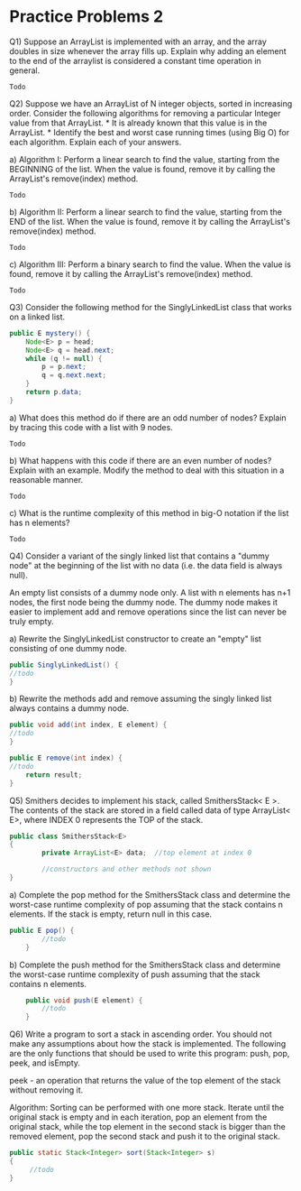 # Practice Problems 2

Q1) Suppose an ArrayList is implemented with an array, and the array doubles in size whenever the array fills up. Explain why adding an element to the end of the arraylist is considered a constant time operation in general.
```text
Todo
```

Q2) Suppose we have an ArrayList of N integer objects, sorted in increasing order. Consider the following algorithms for removing a particular Integer value from that ArrayList.
    * It is already known that this value is in the ArrayList.
    * Identify the best and worst case running times (using Big O) for each algorithm. Explain each of your answers.

a) Algorithm I: Perform a linear search to find the value, starting from the BEGINNING of the list. When the value is found, remove it by calling the ArrayList's remove(index) method.

```text
Todo
```

b) Algorithm II: Perform a linear search to find the value, starting from the END of the list. When the value is found, remove it by calling the ArrayList's remove(index) method.

```text
Todo
```
c) Algorithm III: Perform a binary search to find the value. When the value is found, remove it by calling the ArrayList's remove(index) method.

```text
Todo
```

Q3) Consider the following method for the SinglyLinkedList class that works on a linked list.
```java
public E mystery() {
	Node<E> p = head;
	Node<E> q = head.next;
	while (q != null) {
		p = p.next;
		q = q.next.next;
	}
	return p.data;
}
```

a) What does this method do if there are an odd number of nodes? Explain by tracing this code with a list with 9 nodes.

```text
Todo
```

b) What happens with this code if there are an even number of nodes? Explain with an example. Modify the method to deal with this situation in a reasonable manner.

```text
Todo
```

c) What is the runtime complexity of this method in big-O notation if the list has n elements?

```text
Todo
```

Q4) Consider a variant of the singly linked list that contains a "dummy node" at the beginning of the list with no data (i.e. the data field is always null). 

An empty list consists of a dummy node only. A list with n elements has n+1 nodes, the first node being the dummy node. The dummy node makes it easier to implement add and remove operations since the list can never be truly empty.

a) Rewrite the SinglyLinkedList constructor to create an "empty" list consisting of one dummy node.

```java
public SinglyLinkedList() { 
//todo
}
```
b) Rewrite the methods add and remove assuming the singly linked list always contains a dummy node.

```java
public void add(int index, E element) { 
//todo
} 
```

```java
public E remove(int index) { 
//todo
	return result; 
} 
```

Q5)  Smithers decides to implement his stack, called SmithersStack< E >. The contents of the stack are stored in a field called data of type ArrayList< E>, where INDEX 0 represents the TOP of the stack. 

```java
public class SmithersStack<E>
{
        private ArrayList<E> data;  //top element at index 0

        //constructors and other methods not shown
}
```


a) Complete the pop method for the SmithersStack class and determine the worst-case runtime complexity of pop assuming that the stack contains n elements. If the stack is empty, return null in this case.

```java
public E pop() {
		//todo
	}
```
b) Complete the push method for the SmithersStack class and determine the worst-case runtime complexity of push assuming that the stack contains n elements.

```java
	public void push(E element) {
		//todo
	}
```


Q6) Write a program to sort a stack in ascending order. You should not make any assumptions about how the stack is implemented. The following are the only functions that should be used to write this program: push, pop, peek, and isEmpty.

peek - an operation that returns the value of the top element of the stack without removing it. 

Algorithm:
Sorting can be performed with one more stack.
Iterate until the original stack is empty and in each iteration, pop an element from the original stack, while the top element in the second stack is bigger than the removed element, pop the second stack and push it to the original stack. 

```java
public static Stack<Integer> sort(Stack<Integer> s)
{
     //todo
}
```
